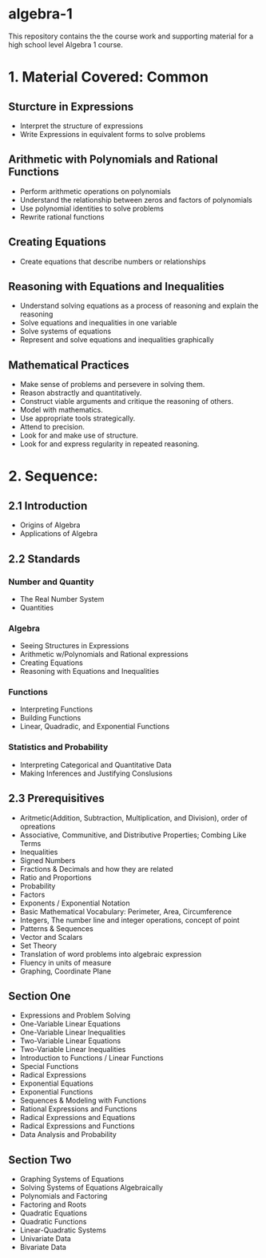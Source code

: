 # algebra-1

This repository contains the the course work and supporting material for a high school level Algebra 1 course. 

# 1. Material Covered: Common 

## Sturcture in Expressions
* Interpret the structure of expressions
* Write Expressions in equivalent forms to solve problems

## Arithmetic with Polynomials and Rational Functions

* Perform arithmetic operations on polynomials
* Understand the relationship between zeros and factors of polynomials
* Use polynomial identities to solve problems
* Rewrite rational functions

## Creating Equations

* Create equations that describe numbers or relationships

## Reasoning with Equations and Inequalities

* Understand solving equations as a process of reasoning and explain the reasoning
* Solve equations and inequalities in one variable
* Solve systems of equations
* Represent and solve equations and inequalities graphically

## Mathematical Practices

* Make sense of problems and persevere in solving them.
* Reason abstractly and quantitatively.
* Construct viable arguments and critique the reasoning of others.
* Model with mathematics.
* Use appropriate tools strategically.
* Attend to precision.
* Look for and make use of structure.
* Look for and express regularity in repeated reasoning.

# 2. Sequence: 

## 2.1 Introduction
* Origins of Algebra
* Applications of Algebra

## 2.2 Standards
### Number and Quantity
* The Real Number System
* Quantities
### Algebra
* Seeing Structures in Expressions
* Arithmetic w/Polynomials and Rational expressions
* Creating Equations
* Reasoning with Equations and Inequalities
### Functions
* Interpreting Functions
* Building Functions
* Linear, Quadradic, and Exponential Functions
### Statistics and Probability
* Interpreting Categorical and Quantitative Data
* Making Inferences and Justifying Conslusions

## 2.3 Prerequisitives
* Aritmetic(Addition, Subtraction, Multiplication, and Division), order of opreations
* Associative, Communitive, and Distributive Properties; Combing Like Terms
* Inequalities
* Signed Numbers
* Fractions & Decimals and how they are related
* Ratio and Proportions
* Probability
* Factors
* Exponents / Exponential Notation
* Basic Mathematical Vocabulary: Perimeter, Area, Circumference
* Integers, The number line and integer operations, concept of point
* Patterns & Sequences
* Vector and Scalars
* Set Theory
* Translation of word problems into algebraic expression
* Fluency in units of measure
* Graphing, Coordinate Plane


## Section One
* Expressions and Problem Solving
* One-Variable Linear Equations
* One-Variable Linear Inequalities
* Two-Variable Linear Equations
* Two-Variable Linear Inequalities
* Introduction to Functions / Linear Functions
* Special Functions 
* Radical Expressions
* Exponential Equations
* Exponential Functions
* Sequences & Modeling with Functions
* Rational Expressions and Functions
* Radical Expressions and Equations
* Radical Expressions and Functions
* Data Analysis and Probability

## Section Two
* Graphing Systems of Equations
* Solving Systems of Equations Algebraically
* Polynomials and Factoring
* Factoring and Roots
* Quadratic Equations
* Quadratic Functions
* Linear-Quadratic Systems
* Univariate Data
* Bivariate Data


